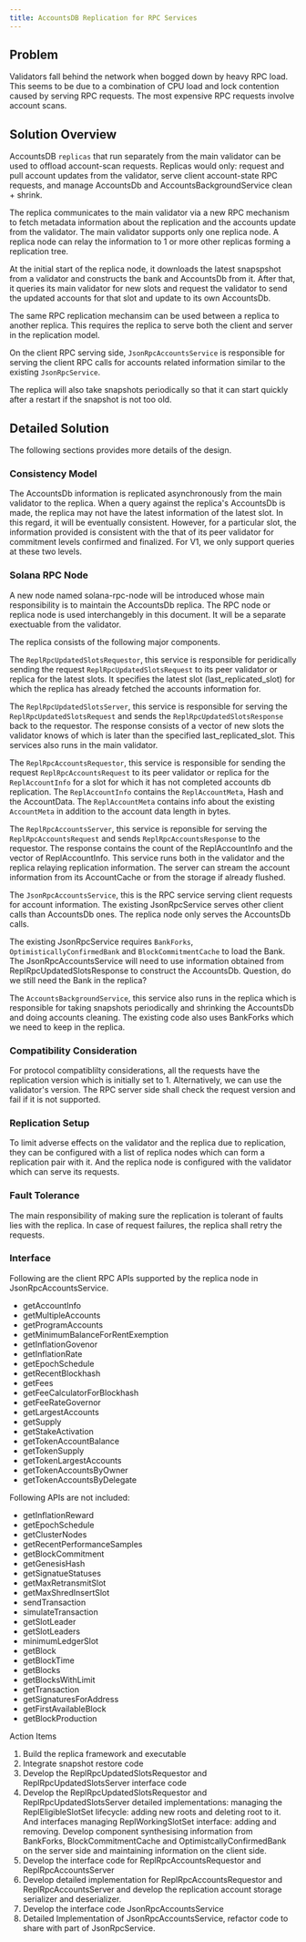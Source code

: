 ```yaml
---
title: AccountsDB Replication for RPC Services
---
```


## Problem

Validators fall behind the network when bogged down by heavy RPC load. This
seems to be due to a combination of CPU load and lock contention caused by
serving RPC requests. The most expensive RPC requests involve account scans.

## Solution Overview

AccountsDB `replicas` that run separately from the main validator can be used to
offload account-scan requests. Replicas would only: request and pull account
updates from the validator, serve client account-state RPC requests, and manage
AccountsDb and AccountsBackgroundService clean + shrink.

The replica communicates to the main validator via a new RPC mechanism to fetch
metadata information about the replication and the accounts update from the validator.
The main validator supports only one replica node. A replica node can relay the
information to 1 or more other replicas forming a replication tree.

At the initial start of the replica node, it downloads the latest snapspshot
from a validator and constructs the bank and AccountsDb from it. After that, it queries
its main validator for new slots and request the validator to send the updated
accounts for that slot and update to its own AccountsDb.

The same RPC replication mechansim can be used between a replica to another replica.
This requires the replica to serve both the client and server in the replication model.

On the client RPC serving side, `JsonRpcAccountsService` is responsible for serving
the client RPC calls for accounts related information similar to the existing
`JsonRpcService`.

The replica will also take snapshots periodically so that it can start quickly after
a restart if the snapshot is not too old.

## Detailed Solution
The following sections provides more details of the design.

### Consistency Model
The AccountsDb information is replicated asynchronously from the main validator to the replica.
When a query against the replica's AccountsDb is made, the replica may not have the latest
information of the latest slot. In this regard, it will be eventually consistent. However, for
a particular slot, the information provided is consistent with the that of its peer validator
for commitment levels confirmed and finalized. For V1, we only support queries at these two
levels.

### Solana RPC Node
A new node named solana-rpc-node will be introduced whose main responsibility is to maintain
the AccountsDb replica. The RPC node or replica node is used interchangebly in this document.
It will be a separate exectuable from the validator.

The replica consists of the following major components.

The `ReplRpcUpdatedSlotsRequestor`, this service is responsible for peridically sending the
request `ReplRpcUpdatedSlotsRequest` to its peer validator or replica for the latest slots.
It specifies the latest slot (last_replicated_slot) for which the replica has already
fetched the accounts information for.

The `ReplRpcUpdatedSlotsServer`, this service is responsible for serving the
`ReplRpcUpdatedSlotsRequest` and sends the `ReplRpcUpdatedSlotsResponse` back to the requestor.
The response consists of a vector of new slots the validator knows of which is later than the
specified last_replicated_slot. This services also runs in the main validator.

The `ReplRpcAccountsRequestor`, this service is responsible for sending the request
`ReplRpcAccountsRequest` to its peer validator or replica for the `ReplAccountInfo` for a
slot for which it has not completed accounts db replication. The `ReplAccountInfo` contains
the `ReplAccountMeta`, Hash and the AccountData. The `ReplAccountMeta` contains info about
the existing `AccountMeta` in addition to the account data length in bytes.

The `ReplRpcAccountsServer`, this service is reponsible for serving the `ReplRpcAccountsRequest`
and sends `ReplRpcAccountsResponse` to the requestor. The response contains the count of the
ReplAccountInfo and the vector of ReplAccountInfo. This service runs both in the validator
and the replica relaying replication information. The server can stream the account information
from its AccountCache or from the storage if already flushed.

The `JsonRpcAccountsService`, this is the RPC service serving client requests for account
information. The existing JsonRpcService serves other client calls than AccountsDb ones.
The replica node only serves the AccountsDb calls.

The existing JsonRpcService requires `BankForks`, `OptimisticallyConfirmedBank` and
`BlockCommitmentCache` to load the Bank. The JsonRpcAccountsService will need to use 
information obtained from ReplRpcUpdatedSlotsResponse to construct the AccountsDb. Question,
do we still need the Bank in the replica?


The `AccountsBackgroundService`, this service also runs in the replica which is responsible
for taking snapshots periodically and shrinking the AccountsDb and doing accounts cleaning.
The existing code also uses BankForks which we need to keep in the replica.

### Compatibility Consideration

For protocol compatiblilty considerations, all the requests have the replication version which is
initially set to 1. Alternatively, we can use the validator's version. The RPC server side
shall check the request version and fail if it is not supported.

### Replication Setup
To limit adverse effects on the validator and the replica due to replication, they can be configured
with a list of replica nodes which can form a replication pair with it. And the replica node is
configured with the validator which can serve its requests.


### Fault Tolerance
The main responsibility of making sure the replication is tolerant of faults lies with the replica.
In case of request failures, the replica shall retry the requests. 


### Interface

Following are the client RPC APIs supported by the replica node in JsonRpcAccountsService.

- getAccountInfo
- getMultipleAccounts
- getProgramAccounts
- getMinimumBalanceForRentExemption
- getInflationGovenor
- getInflationRate
- getEpochSchedule
- getRecentBlockhash
- getFees
- getFeeCalculatorForBlockhash
- getFeeRateGovernor
- getLargestAccounts
- getSupply
- getStakeActivation
- getTokenAccountBalance
- getTokenSupply
- getTokenLargestAccounts
- getTokenAccountsByOwner
- getTokenAccountsByDelegate

Following APIs are not included:

- getInflationReward
- getEpochSchedule
- getClusterNodes
- getRecentPerformanceSamples
- getBlockCommitment
- getGenesisHash
- getSignatueStatuses
- getMaxRetransmitSlot
- getMaxShredInsertSlot
- sendTransaction
- simulateTransaction
- getSlotLeader
- getSlotLeaders
- minimumLedgerSlot
- getBlock
- getBlockTime
- getBlocks
- getBlocksWithLimit
- getTransaction
- getSignaturesForAddress
- getFirstAvailableBlock
- getBlockProduction


Action Items

1. Build the replica framework and executable
2. Integrate snapshot restore code
3. Develop the ReplRpcUpdatedSlotsRequestor and ReplRpcUpdatedSlotsServer interface code
4. Develop the ReplRpcUpdatedSlotsRequestor and ReplRpcUpdatedSlotsServer detailed implementations: managing the ReplEligibleSlotSet lifecycle: adding new roots and deleting root to it. And interfaces managing ReplWorkingSlotSet interface: adding and removing. Develop component synthesising information from BankForks, BlockCommitmentCache and OptimistcallyConfirmedBank on the server side and maintaining information on the client side. 
5. Develop the interface code for ReplRpcAccountsRequestor and ReplRpcAccountsServer
6. Develop detailed implementation for ReplRpcAccountsRequestor and ReplRpcAccountsServer and develop the replication account storage serializer and deserializer.
7. Develop the interface code JsonRpcAccountsService
8. Detailed Implementation of JsonRpcAccountsService, refactor code to share with part of JsonRpcService.

